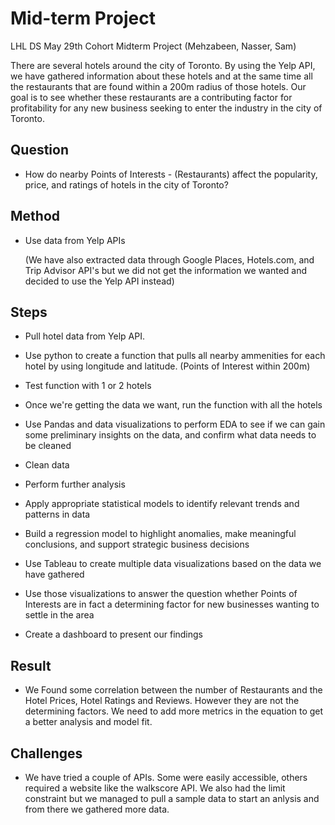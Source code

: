 # Mid-term Project
LHL DS May 29th Cohort Midterm Project (Mehzabeen, Nasser, Sam)

There are several hotels around the city of Toronto. By using the Yelp API, we have gathered information about these hotels and at the same time all the restaurants that are found within a 200m radius of those hotels. Our goal is to see whether these restaurants are a contributing factor for profitability for any new business seeking to enter the industry in the city of Toronto.

## Question
- How do nearby Points of Interests - (Restaurants) affect the popularity, price, and ratings of hotels in the city of Toronto?

## Method
- Use data from Yelp APIs 

    
    (We have also extracted data through Google Places, Hotels.com, and Trip Advisor API's but we did not get the information we wanted and decided to use the Yelp API instead)

## Steps
- Pull hotel data from Yelp API.

-   Use python to create a function that pulls  all nearby ammenities for each hotel by using longitude and latitude. (Points of Interest within 200m)
- Test function with 1 or 2 hotels
- Once we're getting the data we want, run the function with all the hotels
- Use Pandas and data visualizations to perform EDA to see if we can gain some preliminary insights on the data, and confirm what data needs to be cleaned
- Clean data 
- Perform further analysis 
- Apply appropriate statistical models to identify relevant trends and patterns in data

- Build a regression model to highlight anomalies, make meaningful conclusions, and support strategic business decisions

- Use Tableau to create multiple data visualizations based on the data we have gathered

- Use those visualizations to answer the question whether Points of Interests are in fact a determining factor for new businesses wanting to settle in the area

- Create a dashboard to present our findings

## Result

- We Found some correlation between the number of Restaurants and the Hotel Prices, Hotel Ratings and Reviews. However they are not the determining factors. We need to add more metrics in the equation to get a better analysis and model fit.


## Challenges

- We have tried a couple of APIs. Some were easily accessible, others required a website like the walkscore API. We also had the limit constraint but we managed to pull a sample data to start an anlysis and from there we gathered more data.

